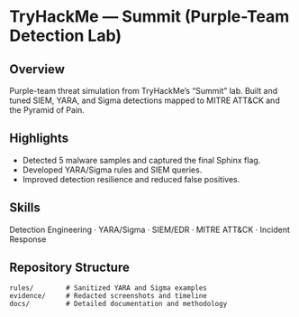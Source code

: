 # TryHackMe — Summit (Purple-Team Detection Lab)

## Overview
Purple-team threat simulation from TryHackMe’s “Summit” lab. Built and tuned SIEM, YARA, and Sigma detections mapped to MITRE ATT&CK and the Pyramid of Pain.

## Highlights
- Detected 5 malware samples and captured the final Sphinx flag.  
- Developed YARA/Sigma rules and SIEM queries.  
- Improved detection resilience and reduced false positives.  

## Skills
Detection Engineering · YARA/Sigma · SIEM/EDR · MITRE ATT&CK · Incident Response

## Repository Structure
```
rules/        # Sanitized YARA and Sigma examples
evidence/     # Redacted screenshots and timeline
docs/         # Detailed documentation and methodology
```
